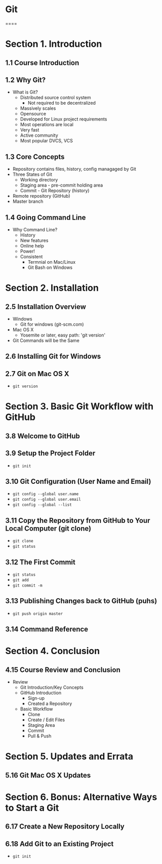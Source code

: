 # Git 
====

# Section 1. Introduction

## 1.1 Course Introduction

## 1.2 Why Git?
* What is Git?
    * Distributed source control system
        * Not required to be decentralized
    * Massively scales
    * Opensource
    * Developed for Linux project requirements
    * Most operations are local
    * Very fast
    * Active community
    * Most popular DVCS, VCS

## 1.3 Core Concepts
* Repository contains files, history, config managaged by Git
* Three States of Git
    * Working directory
    * Staging area - pre-commit holding area
    * Commit - Git Repository (history)
* Remote repository (GitHub)
* Master branch

## 1.4 Going Command Line
* Why Command Line?
    * History
    * New features
    * Online help
    * Power!
    * Consistent
        * Termnial on Mac/Linux
        * Git Bash on Windows

# Section 2. Installation

## 2.5 Installation Overview
* Windows
    * Git for windows (git-scm.com)
* Mac OS X
    * Yosemite or later, easy path: 'git version'
* Git Commands will be the Same

## 2.6 Installing Git for Windows

## 2.7 Git on Mac OS X
* `git version`

# Section 3. Basic Git Workflow with GitHub

## 3.8 Welcome to GitHub

## 3.9 Setup the Project Folder
* `git init`

## 3.10 Git Configuration (User Name and Email)
* `git config --global user.name`
* `git config --global user.email`
* `git config --global --list`

## 3.11 Copy the Repository from GitHub to Your Local Computer (git clone)
* `git clone`
* `git status`

## 3.12 The First Commit
* `git status`
* `git add`
* `git commit -m`

## 3.13 Publishing Changes back to GitHub (puhs)
* `git push origin master`

## 3.14 Command Reference

# Section 4. Conclusion

## 4.15 Course Review and Conclusion
* Review
    * Git Introduction/Key Concepts
    * GitHub Introduction
        * Sign-up
        * Created a Repository
    * Basic Workflow
        * Clone
        * Create / Edit Files
        * Staging Area
        * Commit
        * Pull & Push

# Section 5. Updates and Errata

## 5.16 Git Mac OS X Updates

# Section 6. Bonus: Alternative Ways to Start a Git

## 6.17 Create a New Repository Locally

## 6.18 Add Git to an Existing Project
* `git init`